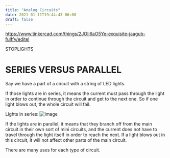 ```yaml
---
title: "Analog Circuits"
date: 2021-01-11T19:44:43-06:00
draft: false
---
```



https://www.tinkercad.com/things/2JOIi6aO5Ye-exquisite-jaagub-fulffy/editel

STOPLIGHTS





# SERIES VERSUS PARALLEL

Say we have a part of a circuit with a string of LED lights.

If those lights are in series, it means the current must pass through the light in order to continue through the circuit and get to the next one. So if one light blows out, the whole circuit will fail.

Lights in series:
![image](series.png)

If the lights are in parallel, it means that they branch off from the main circuit in their own sort of mini circuits, and the current does not have to travel through the light itself in order to reach the next. If a light blows out in this circuit, it will not affect other parts of the main circuit.

There are many uses for each type of circuit.


